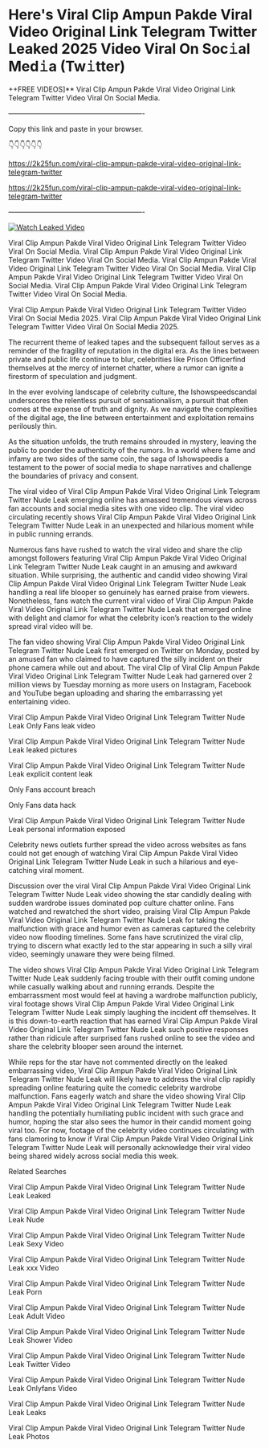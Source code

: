 # Here's Viral Clip Ampun Pakde Viral Video Original Link Telegram Twitter Leaked 2025 Video Viral On Soc𝚒al Med𝚒a (Tw𝚒tter)

++FREE VIDEOS]** Viral Clip Ampun Pakde Viral Video Original Link Telegram Twitter Video Viral On Social Media.

———————————————————-

Copy this link and paste in your browser.

👇👇👇👇👇👇

https://2k25fun.com/viral-clip-ampun-pakde-viral-video-original-link-telegram-twitter

https://2k25fun.com/viral-clip-ampun-pakde-viral-video-original-link-telegram-twitter

———————————————————-

[![Watch Leaked Video](https://miro.medium.com/v2/resize:fit:828/format:webp/1*cilzJN44JGOrTw9NJCrNHA.gif "Watch Leaked Video")](https://2k25fun.com/viral-clip-ampun-pakde-viral-video-original-link-telegram-twitter)

Viral Clip Ampun Pakde Viral Video Original Link Telegram Twitter Video Viral On Social Media. Viral Clip Ampun Pakde Viral Video Original Link Telegram Twitter Video Viral On Social Media. Viral Clip Ampun Pakde Viral Video Original Link Telegram Twitter Video Viral On Social Media. Viral Clip Ampun Pakde Viral Video Original Link Telegram Twitter Video Viral On Social Media. Viral Clip Ampun Pakde Viral Video Original Link Telegram Twitter Video Viral On Social Media.

Viral Clip Ampun Pakde Viral Video Original Link Telegram Twitter Video Viral On Social Media 2025. Viral Clip Ampun Pakde Viral Video Original Link Telegram Twitter Video Viral On Social Media 2025.

The recurrent theme of leaked tapes and the subsequent fallout serves as a reminder of the fragility of reputation in the digital era. As the lines between private and public life continue to blur, celebrities like Prison Officerfind themselves at the mercy of internet chatter, where a rumor can ignite a firestorm of speculation and judgment.

In the ever evolving landscape of celebrity culture, the Ishowspeedscandal underscores the relentless pursuit of sensationalism, a pursuit that often comes at the expense of truth and dignity. As we navigate the complexities of the digital age, the line between entertainment and exploitation remains perilously thin.

As the situation unfolds, the truth remains shrouded in mystery, leaving the public to ponder the authenticity of the rumors. In a world where fame and infamy are two sides of the same coin, the saga of Ishowspeedis a testament to the power of social media to shape narratives and challenge the boundaries of privacy and consent.

The viral video of Viral Clip Ampun Pakde Viral Video Original Link Telegram Twitter Nude Leak emerging online has amassed tremendous views across fan accounts and social media sites with one video clip. The viral video circulating recently shows Viral Clip Ampun Pakde Viral Video Original Link Telegram Twitter Nude Leak in an unexpected and hilarious moment while in public running errands.

Numerous fans have rushed to watch the viral video and share the clip amongst followers featuring Viral Clip Ampun Pakde Viral Video Original Link Telegram Twitter Nude Leak caught in an amusing and awkward situation. While surprising, the authentic and candid video showing Viral Clip Ampun Pakde Viral Video Original Link Telegram Twitter Nude Leak handling a real life blooper so genuinely has earned praise from viewers. Nonetheless, fans watch the current viral video of Viral Clip Ampun Pakde Viral Video Original Link Telegram Twitter Nude Leak that emerged online with delight and clamor for what the celebrity icon’s reaction to the widely spread viral video will be.

The fan video showing Viral Clip Ampun Pakde Viral Video Original Link Telegram Twitter Nude Leak first emerged on Twitter on Monday, posted by an amused fan who claimed to have captured the silly incident on their phone camera while out and about. The viral Clip of Viral Clip Ampun Pakde Viral Video Original Link Telegram Twitter Nude Leak had garnered over 2 million views by Tuesday morning as more users on Instagram, Facebook and YouTube began uploading and sharing the embarrassing yet entertaining video.

Viral Clip Ampun Pakde Viral Video Original Link Telegram Twitter Nude Leak Only Fans leak video

Viral Clip Ampun Pakde Viral Video Original Link Telegram Twitter Nude Leak leaked pictures

Viral Clip Ampun Pakde Viral Video Original Link Telegram Twitter Nude Leak explicit content leak

Only Fans account breach

Only Fans data hack

Viral Clip Ampun Pakde Viral Video Original Link Telegram Twitter Nude Leak personal information exposed

Celebrity news outlets further spread the video across websites as fans could not get enough of watching Viral Clip Ampun Pakde Viral Video Original Link Telegram Twitter Nude Leak in such a hilarious and eye-catching viral moment.

Discussion over the viral Viral Clip Ampun Pakde Viral Video Original Link Telegram Twitter Nude Leak video showing the star candidly dealing with sudden wardrobe issues dominated pop culture chatter online. Fans watched and rewatched the short video, praising Viral Clip Ampun Pakde Viral Video Original Link Telegram Twitter Nude Leak for taking the malfunction with grace and humor even as cameras captured the celebrity video now flooding timelines. Some fans have scrutinized the viral clip, trying to discern what exactly led to the star appearing in such a silly viral video, seemingly unaware they were being filmed.

The video shows Viral Clip Ampun Pakde Viral Video Original Link Telegram Twitter Nude Leak suddenly facing trouble with their outfit coming undone while casually walking about and running errands. Despite the embarrassment most would feel at having a wardrobe malfunction publicly, viral footage shows Viral Clip Ampun Pakde Viral Video Original Link Telegram Twitter Nude Leak simply laughing the incident off themselves. It is this down-to-earth reaction that has earned Viral Clip Ampun Pakde Viral Video Original Link Telegram Twitter Nude Leak such positive responses rather than ridicule after surprised fans rushed online to see the video and share the celebrity blooper seen around the internet.

While reps for the star have not commented directly on the leaked embarrassing video, Viral Clip Ampun Pakde Viral Video Original Link Telegram Twitter Nude Leak will likely have to address the viral clip rapidly spreading online featuring quite the comedic celebrity wardrobe malfunction. Fans eagerly watch and share the video showing Viral Clip Ampun Pakde Viral Video Original Link Telegram Twitter Nude Leak handling the potentially humiliating public incident with such grace and humor, hoping the star also sees the humor in their candid moment going viral too. For now, footage of the celebrity video continues circulating with fans clamoring to know if Viral Clip Ampun Pakde Viral Video Original Link Telegram Twitter Nude Leak will personally acknowledge their viral video being shared widely across social media this week.

Related Searches

Viral Clip Ampun Pakde Viral Video Original Link Telegram Twitter Nude Leak Leaked

Viral Clip Ampun Pakde Viral Video Original Link Telegram Twitter Nude Leak Nude

Viral Clip Ampun Pakde Viral Video Original Link Telegram Twitter Nude Leak Sexy Video

Viral Clip Ampun Pakde Viral Video Original Link Telegram Twitter Nude Leak xxx Video

Viral Clip Ampun Pakde Viral Video Original Link Telegram Twitter Nude Leak Porn

Viral Clip Ampun Pakde Viral Video Original Link Telegram Twitter Nude Leak Adult Video

Viral Clip Ampun Pakde Viral Video Original Link Telegram Twitter Nude Leak Shower Video

Viral Clip Ampun Pakde Viral Video Original Link Telegram Twitter Nude Leak Twitter Video

Viral Clip Ampun Pakde Viral Video Original Link Telegram Twitter Nude Leak Onlyfans Video

Viral Clip Ampun Pakde Viral Video Original Link Telegram Twitter Nude Leak Leaks

Viral Clip Ampun Pakde Viral Video Original Link Telegram Twitter Nude Leak Photos